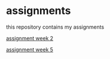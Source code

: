 # assignments
this repository contains my assignments

[assignment week 2](https://github.com/EvelinevanHouwelingen/assignments/blob/master/Assignment_week_2%20(5).ipynb)

[assignment week 5](https://github.com/EvelinevanHouwelingen/assignments/blob/master/Assignment_week_5.ipynb)
